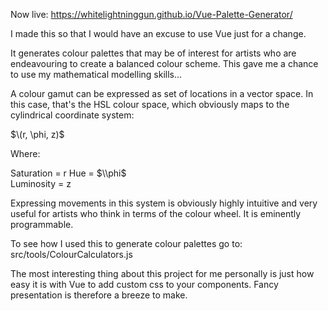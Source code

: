 Now live: https://whitelightninggun.github.io/Vue-Palette-Generator/

I made this so that I would have an excuse to use Vue just for a change.

It generates colour palettes that may be of interest for artists who are endeavouring to create a balanced colour scheme. This gave me a chance to use my mathematical modelling skills...

A colour gamut can be expressed as set of locations in a vector space. In this case, that's the HSL colour space, which obviously maps to the cylindrical coordinate system:

$\(r, \phi, z)$

Where:

Saturation = r
Hue = $\\phi$  
Luminosity = z

Expressing movements in this system is obviously highly intuitive and very useful for artists who think in terms of the colour wheel. It is eminently programmable.

To see how I used this to generate colour palettes go to: src/tools/ColourCalculators.js

The most interesting thing about this project for me personally is just how easy it is with Vue to add custom css to your components. Fancy presentation is therefore a breeze to make.

